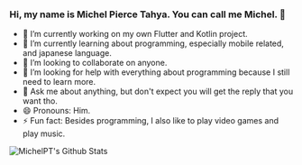 ### Hi, my name is Michel Pierce Tahya. You can call me Michel. 👋

- 🔭 I’m currently working on my own Flutter and Kotlin project.
- 🌱 I’m currently learning about programming, especially mobile related, and japanese language.
- 👯 I’m looking to collaborate on anyone.
- 🤔 I’m looking for help with everything about programming because I still need to learn more.
- 💬 Ask me about anything, but don't expect you will get the reply that you want tho.
- 😄 Pronouns: Him.
- ⚡ Fun fact: Besides programming, I also like to play video games and play music.




<img align="left" alt="MichelPT's Github Stats" src="https://github-readme-stats.vercel.app/api?username=MichelPT&show_icons=true&$hide_border=true$theme=radical" />
<!--



**MichelPT/MichelPT** is a ✨ _special_ ✨ repository because its `README.md` (this file) appears on your GitHub profile.
- 📫 How to reach me: ...


-->




